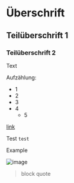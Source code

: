 # Überschrift
## Teilüberschrift 1
### Teilüberschrift 2
Text

Aufzählung:
- 1
- 2
 - 3
 - 4
   - 5

[link](https://www.google.com/)

Test `test`

<p>Example<p>

![image](http://picsum.photos/200/200)

 > block quote
